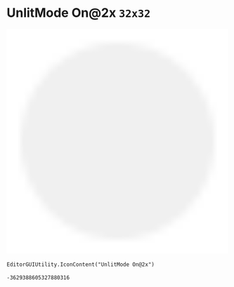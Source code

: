 # UnlitMode On@2x `32x32`
<img src="/img/UnlitMode%20On@2x.png" width=512 height=512>

``` CSharp
EditorGUIUtility.IconContent("UnlitMode On@2x")
```
```
-3629388605327880316
```
